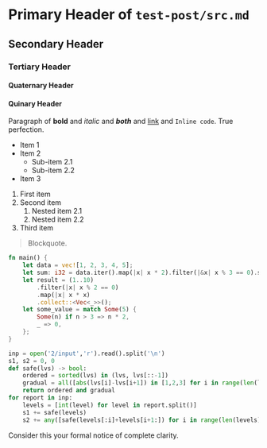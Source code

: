 # Primary Header of `test-post/src.md`
## Secondary Header
### Tertiary Header
#### Quaternary Header
#### Quinary Header

Paragraph of **bold** and *italic* and ***both*** and [link](https://wiby.org) and `Inline code`. True perfection.

- Item 1
- Item 2
    - Sub-item 2.1
    - Sub-item 2.2
- Item 3

1. First item
2. Second item
    1. Nested item 2.1
    2. Nested item 2.2
3. Third item

> Blockquote.

```rust
fn main() {
    let data = vec![1, 2, 3, 4, 5];
    let sum: i32 = data.iter().map(|x| x * 2).filter(|&x| x % 3 == 0).sum();
    let result = (1..10)
        .filter(|x| x % 2 == 0)
        .map(|x| x * x)
        .collect::<Vec<_>>();
    let some_value = match Some(5) {
        Some(n) if n > 3 => n * 2,
        _ => 0,
    };
}
```

```python
inp = open('2/input','r').read().split('\n')
s1, s2 = 0, 0
def safe(lvs) -> bool:
    ordered = sorted(lvs) in (lvs, lvs[::-1])
    gradual = all([abs(lvs[i]-lvs[i+1]) in [1,2,3] for i in range(len(lvs))[:-1]])
    return ordered and gradual
for report in inp:
    levels = [int(level) for level in report.split()]
    s1 += safe(levels)
    s2 += any([safe(levels[:i]+levels[i+1:]) for i in range(len(levels))])
```

Consider this your formal notice of complete clarity.
